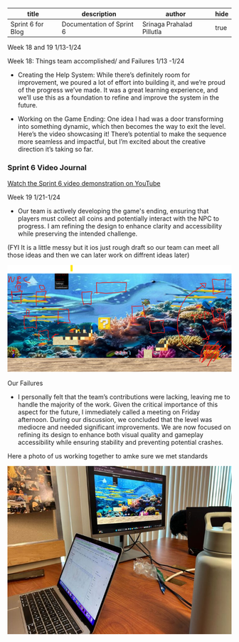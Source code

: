 | title                  | description                     | author | hide |
|------------------------|---------------------------------|--------|------|
| Sprint 6 for Blog | Documentation of Sprint 6| Srinaga Prahalad Pillutla  | true |

Week 18 and 19 1/13-1/24
   
  Week 18: Things team accomplished/ and Failures 1/13 -1/24 
  
- Creating the Help System: While there’s definitely room for improvement, we poured a lot of effort into building it, and we’re proud of the progress we’ve made. It was a great learning experience, and we’ll use this as a foundation to refine and improve the system in the future.

- Working on the Game Ending: One idea I had was a door transforming into something dynamic, which then becomes the way to exit the level. Here’s the video showcasing it! There’s potential to make the sequence more seamless and impactful, but I’m excited about the creative direction it’s taking so far.


### Sprint 6 Video Journal

[Watch the Sprint 6 video demonstration on YouTube](https://www.youtube.com/watch?v=BIssw9cw3xg)

Week 19 1/21-1/24 

- Our team is actively developing the game's ending, ensuring that players must collect all coins and potentially interact with the NPC to progress. I am refining the design to enhance clarity and accessibility while preserving the intended challenge.

(FYI It is a little messy but it ios just rough draft so our team can meet all those ideas and then we can later work on diffrent ideas later) 

![alt text](image.png)

Our Failures

- I personally felt that the team’s contributions were lacking, leaving me to handle the majority of the work. Given the critical importance of this aspect for the future, I immediately called a meeting on Friday afternoon. During our discussion, we concluded that the level was mediocre and needed significant improvements. We are now focused on refining its design to enhance both visual quality and gameplay accessibility while ensuring stability and preventing potential crashes.

Here a photo of us working together to amke sure we met standards 

![alt text](image-1.png)









